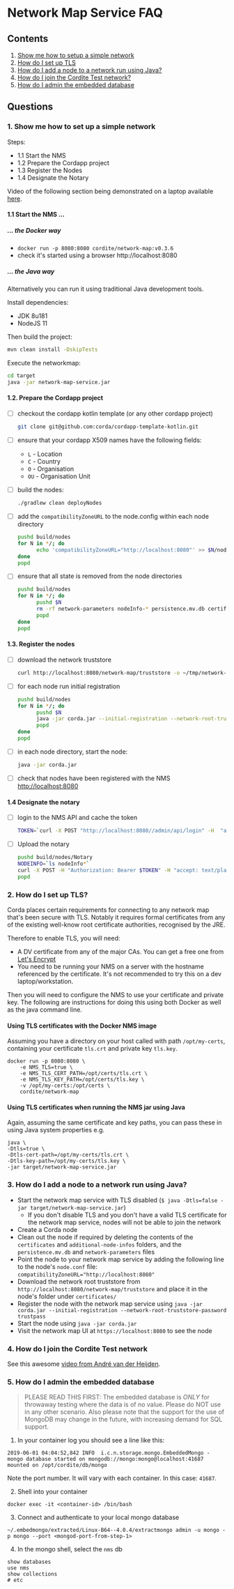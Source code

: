 # Network Map Service FAQ

## Contents

1. [Show me how to setup a simple network](#1-show-me-how-to-set-up-a-simple-network)
2. [How do I set up TLS](#2-how-do-i-setup-tls)
3. [How do I add a node to a network run using Java?](#3-how-do-i-add-a-node-to-a-network-run-using-java)
4. [How do I join the Cordite Test network?](#4-how-do-i-join-the-cordite-test-network)
5. [How do I admin the embedded database](#5-how-do-i-admin-the-embedded-database)

## Questions

### 1. Show me how to set up a simple network

Steps:

* 1.1 Start the NMS
* 1.2 Prepare the Cordapp project
* 1.3 Register the Nodes
* 1.4 Designate the Notary

Video of the following section being demonstrated on a laptop available [here](https://www.youtube.com/watch?v=NczNdVxEZyM).


#### 1.1 Start the NMS ...

##### ... the Docker way
- `docker run -p 8080:8080 cordite/network-map:v0.3.6` 
- check it's started using a browser http://localhost:8080

##### ... the Java way

Alternatively you can run it using traditional Java development tools.

Install dependencies: 
* JDK 8u181
* NodeJS 11

Then build the project:
```bash 
mvn clean install -DskipTests
```

Execute the networkmap:

```bash
cd target
java -jar network-map-service.jar
```

#### 1.2. Prepare the Cordapp project
- [ ] checkout the cordapp kotlin template (or any other cordapp project)
    
    ```bash
    git clone git@github.com:corda/cordapp-template-kotlin.git
    ```

- [ ] ensure that your cordapp X509 names have the following fields: 
  * `L` - Location
  * `C` - Country
  * `O` - Organisation
  * `OU` - Organisation Unit
- [ ] build the nodes:
  
  ```bash
  ./gradlew clean deployNodes
  ```
  
- [ ] add the `compatibilityZoneURL` to the node.config within each node directory 

  ```bash
  pushd build/nodes
  for N in */; do
        echo 'compatibilityZoneURL="http://localhost:8080"' >> $N/node.conf
  done
  popd
  ```
- [ ] ensure that all state is removed from the node directories
  
  ```bash
  pushd build/nodes
  for N in */; do
        pushd $N
        rm -rf network-parameters nodeInfo-* persistence.mv.db certificates/* additional-node-infos/*
        popd
  done
  popd
  ```
  
#### 1.3. Register the nodes
  - [ ] download the network truststore

      ```bash 
      curl http://localhost:8080/network-map/truststore -o ~/tmp/network-truststore.jks
      ```
  - [ ] for each node run initial registration

    ```bash
    pushd build/nodes
    for N in */; do
          pushd $N
          java -jar corda.jar --initial-registration --network-root-truststore ~/tmp/network-truststore.jks --network-root-truststore-password trustpass
          popd
    done
    popd
    ```
  - [ ] in each node directory, start the node:

    ```bash
    java -jar corda.jar
    ```
  
  - [ ] check that nodes have been registered with the NMS [http://localhost:8080](http://localhost:8080)

#### 1.4 Designate the notary
- [ ] login to the NMS API and cache the token

  ```bash
  TOKEN=`curl -X POST "http://localhost:8080//admin/api/login" -H  "accept: text/plain" -H  "Content-Type: application/json" -d "{  \"user\": \"sa\",  \"password\": \"admin\"}"`
  ```

- [ ] Upload the notary

    ```bash
    pushd build/nodes/Notary
    NODEINFO=`ls nodeInfo*`
    curl -X POST -H "Authorization: Bearer $TOKEN" -H "accept: text/plain" -H "Content-Type: application/octet-stream" --data-binary @$NODEINFO http://localhost:8080//admin/api/notaries/validating
    popd
    ```

### 2. How do I set up TLS?

Corda places certain requirements for connecting to any network map that's been secure with TLS.
Notably it requires formal certificates from any of the existing well-know root certificate authorities, recognised by the JRE.

Therefore to enable TLS, you will need:

* A DV certificate from any of the major CAs. You can get a free one from [Let's Encrypt](https://letsencrypt.org/)
* You need to be running your NMS on a server with the hostname referenced by the certificate. It's not recommended to try this on a dev laptop/workstation.

Then you will need to configure the NMS to use your certificate and private key. 
The following are instructions for doing this using both Docker as well as the java command line.

#### Using TLS certificates with the Docker NMS image

Assuming you have a directory on your host called with path `/opt/my-certs`, containing your certificate `tls.crt` and private key `tls.key`.

```
docker run -p 8080:8080 \
    -e NMS_TLS=true \
    -e NMS_TLS_CERT_PATH=/opt/certs/tls.crt \
    -e NMS_TLS_KEY_PATH=/opt/certs/tls.key \
    -v /opt/my-certs:/opt/certs \
    cordite/network-map
```

#### Using TLS certificates when running the NMS jar using Java

Again, assuming the same certificate and key paths, you can pass these in using 
Java system properties e.g.

```
java \
-Dtls=true \
-Dtls-cert-path=/opt/my-certs/tls.crt \
-Dtls-key-path=/opt/my-certs/tls.key \
-jar target/network-map-service.jar
```

### 3. How do I add a node to a network run using Java?

  + Start the network map service with TLS disabled (`$ java -Dtls=false -jar target/network-map-service.jar`)
    + If you don't disable TLS and you don't have a valid TLS certificate for the network map service, nodes will not 
      be able to join the network
  + Create a Corda node
  + Clean out the node if required by deleting the contents of the `certificates` and `additional-node-infos` folders, and the `persistence.mv.db` and `network-parameters` files 
  + Point the node to your network map service by adding the following line to the node's `node.conf` file: 
    `compatibilityZoneURL="http://localhost:8080"`
  + Download the network root truststore from `http://localhost:8080/network-map/truststore` and place it in the node's 
    folder under `certificates/`
  + Register the node with the network map service using `java -jar corda.jar --initial-registration --network-root-truststore-password trustpass`
  + Start the node using `java -jar corda.jar`
  + Visit the network map UI at `https://localhost:8080` to see the node

### 4. How do I join the Cordite Test network

See this awesome [video from André van der Heijden](https://www.youtube.com/watch?v=lfk-QSiv3xc).

### 5. How do I admin the embedded database

> PLEASE READ THIS FIRST:
> The embedded database is _ONLY_ for throwaway testing where the data is of no value. Please do NOT use in any other scenario.
> Also please note that the support for the use of MongoDB may change in the future, with increasing demand for SQL support.

1. In your container log you should see a line like this:
```
2019-06-01 04:04:52,842 INFO  i.c.n.storage.mongo.EmbeddedMongo - mongo database started on mongodb://mongo:mongo@localhost:41687 mounted on /opt/cordite/db/mongo
```

Note the port number. It will vary with each container. In this case: `41687`. 


2. Shell into your container

```
docker exec -it <container-id> /bin/bash
```

3. Connect and authenticate to your local mongo database

```
~/.embedmongo/extracted/Linux-B64--4.0.4/extractmongo admin -u mongo -p mongo --port <mongod-port-from-step-1>
```

4. In the mongo shell, select the `nms` db

```
show databases
use nms
show collections
# etc
```

